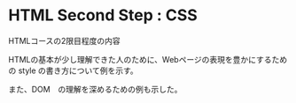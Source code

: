 # HTML Second Step : CSS

HTMLコースの2限目程度の内容

HTMLの基本が少し理解できた人のために、Webページの表現を豊かにするための style の書き方について例を示す。

また、DOM　の理解を深めるための例も示した。
